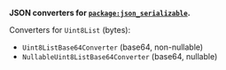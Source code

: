 **JSON converters for [`package:json_serializable`](https://pub.dev/packages/json_serializable).**

Converters for `Uint8List` (bytes):
- `Uint8ListBase64Converter` (base64, non-nullable)
- `NullableUint8ListBase64Converter` (base64, nullable)
